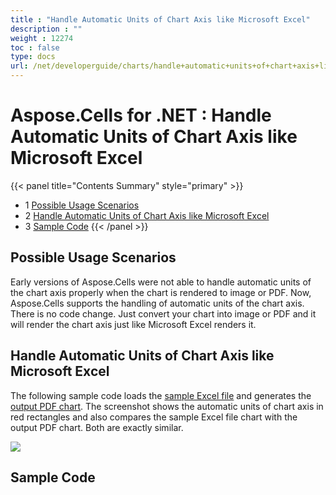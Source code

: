 ```yaml
---
title : "Handle Automatic Units of Chart Axis like Microsoft Excel" 
description : "" 
weight : 12274 
toc : false
type: docs
url: /net/developerguide/charts/handle+automatic+units+of+chart+axis+like+microsoft+excel/
---
```


# Aspose.Cells for .NET : Handle Automatic Units of Chart Axis like Microsoft Excel


{{< panel title="Contents Summary" style="primary" >}}
*   1 [Possible Usage Scenarios](#possible-usage-scenarios)
*   2 [Handle Automatic Units of Chart Axis like Microsoft Excel](#handle-automatic-units-of-chart-axis-like-microsoft-excel)
*   3 [Sample Code](#sample-code)
{{< /panel >}}
 

## Possible Usage Scenarios

Early versions of Aspose.Cells were not able to handle automatic units of the chart axis properly when the chart is rendered to image or PDF. Now, Aspose.Cells supports the handling of automatic units of the chart axis. There is no code change. Just convert your chart into image or PDF and it will render the chart axis just like Microsoft Excel renders it.

## Handle Automatic Units of Chart Axis like Microsoft Excel

The following sample code loads the [sample Excel file](https://docs2.aspose.com/cells/net/attachments/61540687/61767755.xlsx) and generates the [output PDF chart](https://docs2.aspose.com/cells/net/attachments/61540687/61767752.pdf). The screenshot shows the automatic units of chart axis in red rectangles and also compares the sample Excel file chart with the output PDF chart. Both are exactly similar.

![](https://docs2.aspose.com/cells/net/attachments/61540687/61767753.png)

## Sample Code

